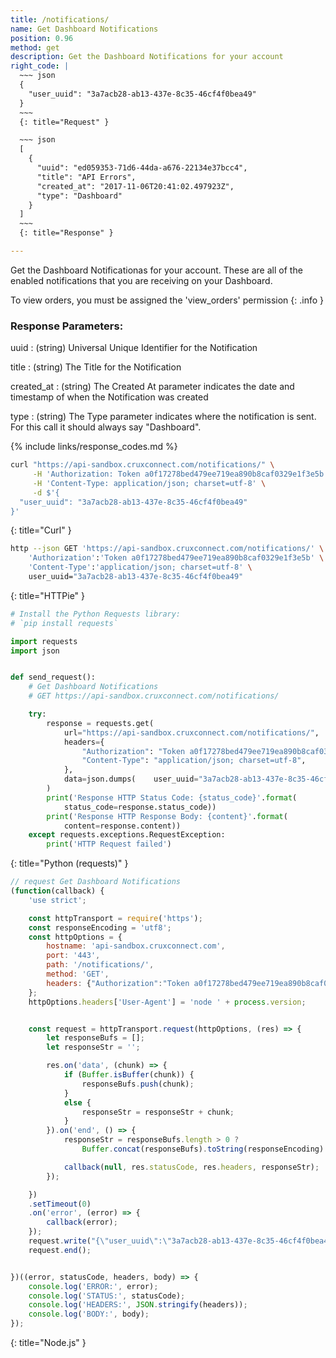 ```yaml
---
title: /notifications/
name: Get Dashboard Notifications
position: 0.96
method: get
description: Get the Dashboard Notifications for your account
right_code: |
  ~~~ json
  {
    "user_uuid": "3a7acb28-ab13-437e-8c35-46cf4f0bea49"
  }
  ~~~
  {: title="Request" }

  ~~~ json
  [
    {
      "uuid": "ed059353-71d6-44da-a676-22134e37bcc4",
      "title": "API Errors",
      "created_at": "2017-11-06T20:41:02.497923Z",
      "type": "Dashboard"
    }
  ]
  ~~~
  {: title="Response" }

---
```

Get the Dashboard Notificationas for your account. These are all of the enabled notifications that you are receiving on your Dashboard.

To view orders, you must be assigned the 'view_orders' permission
{: .info }

### Response Parameters:

uuid
: (string) Universal Unique Identifier for the Notification

title
: (string) The Title for the Notification

created_at
: (string) The Created At parameter indicates the date and timestamp of when the Notification was created

type
: (string) The Type parameter indicates where the notification is sent. For this call it should always say "Dashboard".

{% include links/response_codes.md %}

~~~ bash
curl "https://api-sandbox.cruxconnect.com/notifications/" \
     -H 'Authorization: Token a0f17278bed479ee719ea890b8caf0329e1f3e5b' \
     -H 'Content-Type: application/json; charset=utf-8' \
     -d $'{
  "user_uuid": "3a7acb28-ab13-437e-8c35-46cf4f0bea49"
}'

~~~
{: title="Curl" }

~~~ bash
http --json GET 'https://api-sandbox.cruxconnect.com/notifications/' \
    'Authorization':'Token a0f17278bed479ee719ea890b8caf0329e1f3e5b' \
    'Content-Type':'application/json; charset=utf-8' \
    user_uuid="3a7acb28-ab13-437e-8c35-46cf4f0bea49"

~~~
{: title="HTTPie" }

~~~ python
# Install the Python Requests library:
# `pip install requests`

import requests
import json


def send_request():
    # Get Dashboard Notifications
    # GET https://api-sandbox.cruxconnect.com/notifications/

    try:
        response = requests.get(
            url="https://api-sandbox.cruxconnect.com/notifications/",
            headers={
                "Authorization": "Token a0f17278bed479ee719ea890b8caf0329e1f3e5b",
                "Content-Type": "application/json; charset=utf-8",
            },
            data=json.dumps(    user_uuid="3a7acb28-ab13-437e-8c35-46cf4f0bea49")
        )
        print('Response HTTP Status Code: {status_code}'.format(
            status_code=response.status_code))
        print('Response HTTP Response Body: {content}'.format(
            content=response.content))
    except requests.exceptions.RequestException:
        print('HTTP Request failed')

~~~
{: title="Python (requests)" }

~~~ javascript
// request Get Dashboard Notifications
(function(callback) {
    'use strict';

    const httpTransport = require('https');
    const responseEncoding = 'utf8';
    const httpOptions = {
        hostname: 'api-sandbox.cruxconnect.com',
        port: '443',
        path: '/notifications/',
        method: 'GET',
        headers: {"Authorization":"Token a0f17278bed479ee719ea890b8caf0329e1f3e5b","Content-Type":"application/json; charset=utf-8"}
    };
    httpOptions.headers['User-Agent'] = 'node ' + process.version;


    const request = httpTransport.request(httpOptions, (res) => {
        let responseBufs = [];
        let responseStr = '';

        res.on('data', (chunk) => {
            if (Buffer.isBuffer(chunk)) {
                responseBufs.push(chunk);
            }
            else {
                responseStr = responseStr + chunk;
            }
        }).on('end', () => {
            responseStr = responseBufs.length > 0 ?
                Buffer.concat(responseBufs).toString(responseEncoding) : responseStr;

            callback(null, res.statusCode, res.headers, responseStr);
        });

    })
    .setTimeout(0)
    .on('error', (error) => {
        callback(error);
    });
    request.write("{\"user_uuid\":\"3a7acb28-ab13-437e-8c35-46cf4f0bea49\"}")
    request.end();


})((error, statusCode, headers, body) => {
    console.log('ERROR:', error);
    console.log('STATUS:', statusCode);
    console.log('HEADERS:', JSON.stringify(headers));
    console.log('BODY:', body);
});

~~~
{: title="Node.js" }
